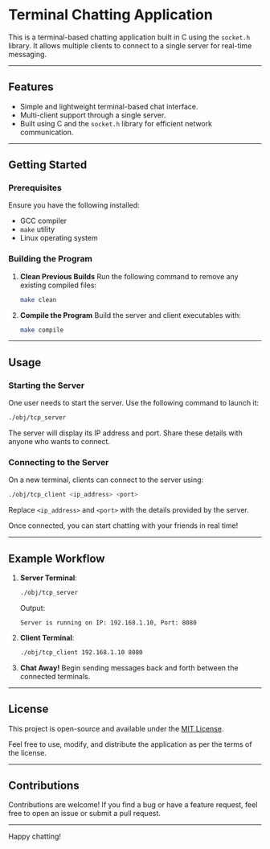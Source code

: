 # Terminal Chatting Application

This is a terminal-based chatting application built in C using the `socket.h` library. It allows multiple clients to connect to a single server for real-time messaging.

---

## Features
- Simple and lightweight terminal-based chat interface.
- Multi-client support through a single server.
- Built using C and the `socket.h` library for efficient network communication.

---

## Getting Started

### Prerequisites
Ensure you have the following installed:
- GCC compiler
- `make` utility
- Linux operating system

### Building the Program

1. **Clean Previous Builds**
   Run the following command to remove any existing compiled files:
   ```bash
   make clean
   ```

2. **Compile the Program**
   Build the server and client executables with:
   ```bash
   make compile
   ```

---

## Usage

### Starting the Server
One user needs to start the server. Use the following command to launch it:
```bash
./obj/tcp_server
```

The server will display its IP address and port. Share these details with anyone who wants to connect.

### Connecting to the Server
On a new terminal, clients can connect to the server using:
```bash
./obj/tcp_client <ip_address> <port>
```
Replace `<ip_address>` and `<port>` with the details provided by the server.

Once connected, you can start chatting with your friends in real time!

---

## Example Workflow

1. **Server Terminal**:
   ```bash
   ./obj/tcp_server
   ```
   Output:
   ```
   Server is running on IP: 192.168.1.10, Port: 8080
   ```

2. **Client Terminal**:
   ```bash
   ./obj/tcp_client 192.168.1.10 8080
   ```

3. **Chat Away!**
   Begin sending messages back and forth between the connected terminals.

---

## License

This project is open-source and available under the [MIT License](LICENSE).

Feel free to use, modify, and distribute the application as per the terms of the license.

---

## Contributions
Contributions are welcome! If you find a bug or have a feature request, feel free to open an issue or submit a pull request.

---

Happy chatting!

